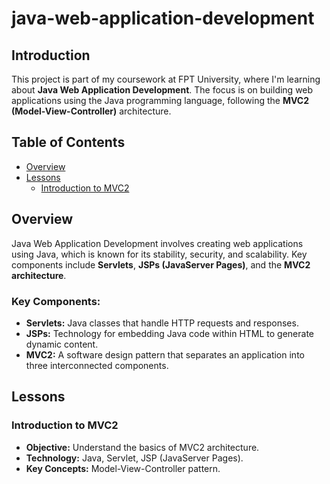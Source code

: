 # java-web-application-development

## Introduction
This project is part of my coursework at FPT University, where I'm learning about **Java Web Application Development**. The focus is on building web applications using the Java programming language, following the **MVC2 (Model-View-Controller)** architecture.

## Table of Contents
- [Overview](#overview)
- [Lessons](#Practice)
  - [Introduction to MVC2](#MVC2)

## Overview
Java Web Application Development involves creating web applications using Java, which is known for its stability, security, and scalability. Key components include **Servlets**, **JSPs (JavaServer Pages)**, and the **MVC2 architecture**.

### Key Components:
- **Servlets:** Java classes that handle HTTP requests and responses.
- **JSPs:** Technology for embedding Java code within HTML to generate dynamic content.
- **MVC2:** A software design pattern that separates an application into three interconnected components.

## Lessons

### Introduction to MVC2
- **Objective:** Understand the basics of MVC2 architecture. 
- **Technology:** Java, Servlet, JSP (JavaServer Pages).
- **Key Concepts:** Model-View-Controller pattern.
